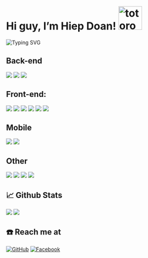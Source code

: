# Hi guy, I’m Hiep Doan!   <img src="https://emoji.gg/assets/emoji/3441-c-bad-hd.png" width="64px" height="64px" alt="totoro">

![Typing SVG](https://readme-typing-svg.herokuapp.com?width=650&lines=I'm+a+Web+Developer+!...)

## Back-end
<img src="https://img.shields.io/badge/c%20sharp-%23239120.svg?&style=for-the-badge&logo=c%20sharp&logoColor=white" /> <img src="https://img.shields.io/badge/dot--net-%23512BD4.svg?&style=for-the-badge&logo=dot-net&logoColor=white" /> <img src="https://img.shields.io/badge/node.js-6DA55F?style=for-the-badge&logo=node.js&logoColor=white">

## Front-end:
<img src="https://img.shields.io/badge/react-%2320232a.svg?style=for-the-badge&logo=react&logoColor=%2361DAFB"> <img src="https://img.shields.io/badge/javascript-%23323330.svg?style=for-the-badge&logo=javascript&logoColor=%23F7DF1E"> <img src="https://img.shields.io/badge/html5-%23E34F26.svg?style=for-the-badge&logo=html5&logoColor=white"> <img src="https://img.shields.io/badge/css3-%231572B6.svg?style=for-the-badge&logo=css3&logoColor=white"> <img src="https://img.shields.io/badge/tailwindcss-%2338B2AC.svg?style=for-the-badge&logo=tailwind-css&logoColor=white"> <img src="https://img.shields.io/badge/angularjs-%23E23237.svg?&style=for-the-badge&logo=angularjs&logoColor=white" />



## Mobile
<img src="https://img.shields.io/badge/react_native-%2320232a.svg?style=for-the-badge&logo=react&logoColor=%2361DAFB"> <img src="https://img.shields.io/badge/Flutter-%2302569B.svg?style=for-the-badge&logo=Flutter&logoColor=white">

## Other
<img src="https://img.shields.io/badge/c++-%2300599C.svg?style=for-the-badge&logo=c%2B%2B&logoColor=white"> <img src="https://img.shields.io/badge/Java-ED8B00?style=for-the-badge&logo=java&logoColor=white"> <img src="https://img.shields.io/badge/dart-%230175C2.svg?style=for-the-badge&logo=dart&logoColor=white"> <img src="https://img.shields.io/badge/php-%23777BB4.svg?&style=for-the-badge&logo=php&logoColor=white" />

## 📈 Github Stats
<img src="https://github-readme-stats.vercel.app/api/top-langs/?username=Hiep274&theme=tokyonight&layout=compact&langs_count=8">
<img src="https://github-readme-stats.vercel.app/api?username=Hiep274&theme=tokyonight&show_icons=true&count_private=true&include_all_commits=true">

## ☎️ Reach me at

[![GitHub](https://img.shields.io/badge/github-%23121011.svg?style=for-the-badge&logo=github&logoColor=white)](https://github.com/Hiep274)
[![Facebook](https://img.shields.io/badge/Facebook-%231877F2.svg?style=for-the-badge&logo=Facebook&logoColor=white)](https://www.facebook.com/hiepgahuce)
